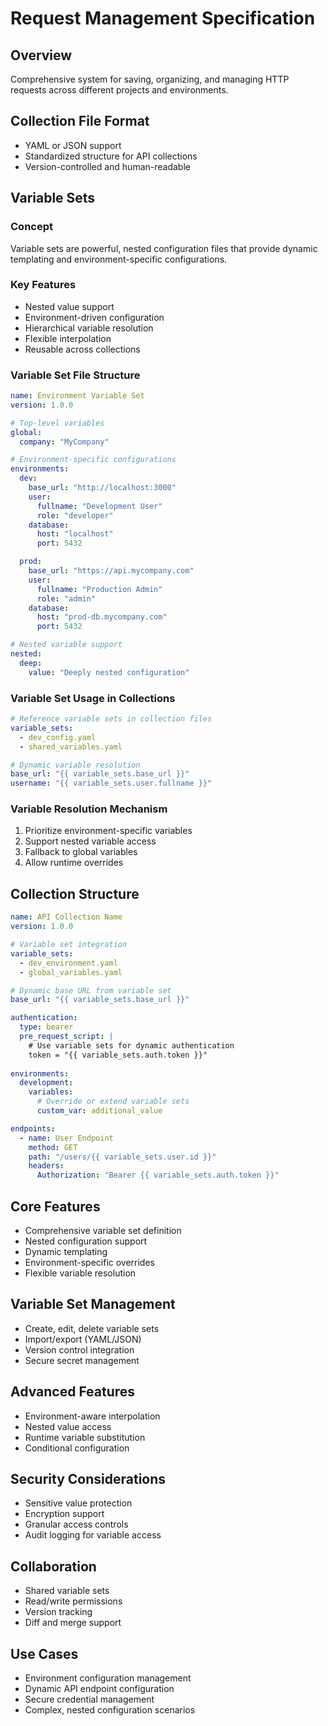 # Request Management Specification

## Overview
Comprehensive system for saving, organizing, and managing HTTP requests across different projects and environments.

## Collection File Format
- YAML or JSON support
- Standardized structure for API collections
- Version-controlled and human-readable

## Variable Sets
### Concept
Variable sets are powerful, nested configuration files that provide dynamic templating and environment-specific configurations.

### Key Features
- Nested value support
- Environment-driven configuration
- Hierarchical variable resolution
- Flexible interpolation
- Reusable across collections

### Variable Set File Structure
```yaml
name: Environment Variable Set
version: 1.0.0

# Top-level variables
global:
  company: "MyCompany"

# Environment-specific configurations
environments:
  dev:
    base_url: "http://localhost:3000"
    user:
      fullname: "Development User"
      role: "developer"
    database:
      host: "localhost"
      port: 5432

  prod:
    base_url: "https://api.mycompany.com"
    user:
      fullname: "Production Admin"
      role: "admin"
    database:
      host: "prod-db.mycompany.com"
      port: 5432

# Nested variable support
nested:
  deep:
    value: "Deeply nested configuration"
```

### Variable Set Usage in Collections
```yaml
# Reference variable sets in collection files
variable_sets:
  - dev_config.yaml
  - shared_variables.yaml

# Dynamic variable resolution
base_url: "{{ variable_sets.base_url }}"
username: "{{ variable_sets.user.fullname }}"
```

### Variable Resolution Mechanism
1. Prioritize environment-specific variables
2. Support nested variable access
3. Fallback to global variables
4. Allow runtime overrides

## Collection Structure
```yaml
name: API Collection Name
version: 1.0.0

# Variable set integration
variable_sets:
  - dev_environment.yaml
  - global_variables.yaml

# Dynamic base URL from variable set
base_url: "{{ variable_sets.base_url }}"

authentication:
  type: bearer
  pre_request_script: |
    # Use variable sets for dynamic authentication
    token = "{{ variable_sets.auth.token }}"
  
environments:
  development:
    variables:
      # Override or extend variable sets
      custom_var: additional_value

endpoints:
  - name: User Endpoint
    method: GET
    path: "/users/{{ variable_sets.user.id }}"
    headers:
      Authorization: "Bearer {{ variable_sets.auth.token }}"
```

## Core Features
- Comprehensive variable set definition
- Nested configuration support
- Dynamic templating
- Environment-specific overrides
- Flexible variable resolution

## Variable Set Management
- Create, edit, delete variable sets
- Import/export (YAML/JSON)
- Version control integration
- Secure secret management

## Advanced Features
- Environment-aware interpolation
- Nested value access
- Runtime variable substitution
- Conditional configuration

## Security Considerations
- Sensitive value protection
- Encryption support
- Granular access controls
- Audit logging for variable access

## Collaboration
- Shared variable sets
- Read/write permissions
- Version tracking
- Diff and merge support

## Use Cases
- Environment configuration management
- Dynamic API endpoint configuration
- Secure credential management
- Complex, nested configuration scenarios
